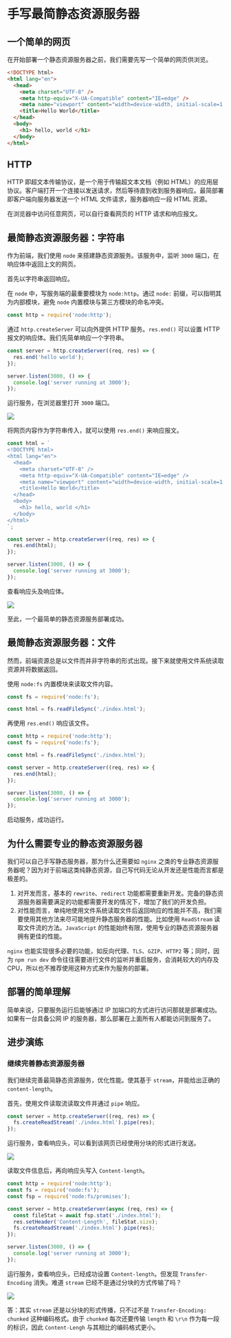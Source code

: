 # 手写最简静态资源服务器

## 一个简单的网页

在开始部署一个静态资源服务器之前，我们需要先写一个简单的网页供浏览。

```html
<!DOCTYPE html>
<html lang="en">
  <head>
    <meta charset="UTF-8" />
    <meta http-equiv="X-UA-Compatible" content="IE=edge" />
    <meta name="viewport" content="width=device-width, initial-scale=1.0" />
    <title>Hello World</title>
  </head>
  <body>
    <h1> hello, world </h1>
  </body>
</html>
```

## HTTP

HTTP 即超文本传输协议，是一个用于传输超文本文档（例如 HTML）的应用层协议。客户端打开一个连接以发送请求，然后等待直到收到服务器响应。最简部署即客户端向服务器发送一个 HTML 文件请求，服务器响应一段 HTML 资源。

在浏览器中访问任意网页，可以自行查看网页的 HTTP 请求和响应报文。

## 最简静态资源服务器：字符串

作为前端，我们使用 `node` 来搭建静态资源服务。该服务中，监听 `3000` 端口，在响应体中返回上文的网页。

首先以字符串返回响应。

在 `node` 中，写服务端的最重要模块为 `node:http`。通过 `node:` 前缀，可以指明其为内部模块，避免 `node` 内置模块与第三方模块的命名冲突。

```js
const http = require('node:http');
```

通过 `http.createServer` 可以向外提供 HTTP 服务。`res.end()` 可以设置 HTTP 报文的响应体。我们先简单响应一个字符串。

```js
const server = http.createServer((req, res) => {
  res.end('hello world');
});

server.listen(3000, () => {
  console.log('server running at 3000');
});
```

运行服务，在浏览器里打开 `3000` 端口。

![](/images/2022-06-20_12-58-25.png)

将网页内容作为字符串传入，就可以使用 `res.end()` 来响应报文。

```js
const html = `
<!DOCTYPE html>
<html lang="en">
  <head>
    <meta charset="UTF-8" />
    <meta http-equiv="X-UA-Compatible" content="IE=edge" />
    <meta name="viewport" content="width=device-width, initial-scale=1.0" />
    <title>Hello World</title>
  </head>
  <body>
    <h1> hello, world </h1>
  </body>
</html>
`;

const server = http.createServer((req, res) => {
  res.end(html);
});

server.listen(3000, () => {
  console.log('server running at 3000');
});
```

查看响应头及响应体。

![](/images/2022-06-20_13-08-23.png)

至此，一个最简单的静态资源服务部署成功。

## 最简静态资源服务器：文件

然而，前端资源总是以文件而并非字符串的形式出现。接下来就使用文件系统读取资源并将数据返回。

使用 `node:fs` 内置模块来读取文件内容。

```js
const fs = require('node:fs');

const html = fs.readFileSync('./index.html');
```

再使用 `res.end()` 响应该文件。

```js
const http = require('node:http');
const fs = require('node:fs');

const html = fs.readFileSync('./index.html');

const server = http.createServer((req, res) => {
  res.end(html);
});

server.listen(3000, () => {
  console.log('server running at 3000');
});
```

启动服务，成功运行。

## 为什么需要专业的静态资源服务器

我们可以自己手写静态服务器，那为什么还需要如 `nginx` 之类的专业静态资源服务器呢？因为对于前端这类纯静态资源，自己写代码无论从开发还是性能而言都是极差的。

1. 对开发而言，基本的 `rewrite`、`redirect` 功能都需要重新开发。完备的静态资源服务器需要满足的功能都需要开发的情况下，增加了我们的开发负担。
2. 对性能而言，单纯地使用文件系统读取文件后返回响应的性能并不高，我们需要使用其他方法来尽可能地提升静态服务器的性能。比如使用 `ReadStream` 读取文件流的方法。`JavaScript` 的性能始终有限，使用专业的静态资源服务器拥有更佳的性能。

`nginx` 也能实现很多必要的功能，如反向代理、`TLS`、`GZIP`、`HTTP2` 等；同时，因为 `npm run dev` 命令往往需要进行文件的监听并重启服务，会消耗较大的内存及 CPU，所以也不推荐使用这种方式来作为服务的部署。

## 部署的简单理解

简单来说，只要服务运行后能够通过 IP 加端口的方式进行访问那就是部署成功。如果有一台具备公网 IP 的服务器，那么部署在上面所有人都能访问到服务了。

## 进步演练

### 继续完善静态资源服务器

我们继续完善最简静态资源服务，优化性能。使其基于 `stream`，并能给出正确的 `content-length`。

首先，使用文件读取流读取文件并通过 `pipe` 响应。

```js
const server = http.createServer((req, res) => {
  fs.createReadStream('./index.html').pipe(res);
});
```

运行服务，查看响应头，可以看到该网页已经使用分块的形式进行发送。

![](/images/2022-06-20_13-29-23.png)

读取文件信息后，再向响应头写入 `Content-length`。

```js
const http = require('node:http');
const fs = require('node:fs');
const fsp = require('node:fs/promises');

const server = http.createServer(async (req, res) => {
  const fileStat = await fsp.stat('./index.html');
  res.setHeader('Content-Length', fileStat.size);
  fs.createReadStream('./index.html').pipe(res);
});

server.listen(3000, () => {
  console.log('server running at 3000');
});
```

运行服务，查看响应头，已经成功设置 `Content-length`。但发现 `Transfer-Encoding` 消失。难道 `stream` 已经不是通过分块的方式传输了吗？

![](/images/2022-06-20_14-33-48.png)

答：其实 `stream` 还是以分块的形式传播，只不过不是 `Transfer-Encoding: chunked` 这种编码格式。由于 `chunked` 每次还要传输 `length` 和 `\r\n` 作为每一段的标识，因此 `Content-Lengh` 与其相比的编码格式更小。
